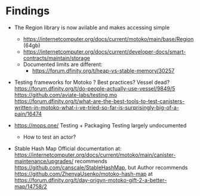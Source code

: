 # Findings

- The Region library is now avilable and makes accessing simple
    - https://internetcomputer.org/docs/current/motoko/main/base/Region (64gb)
    - https://internetcomputer.org/docs/current/developer-docs/smart-contracts/maintain/storage
    - Documented limits are different:
        - https://forum.dfinity.org/t/heap-vs-stable-memory/30257

- Testing frameworks for Motoko ? Best practices? Vessel dead? 
    https://forum.dfinity.org/t/do-people-actually-use-vessel/9849/5 
    https://github.com/aviate-labs/testing.mo
    https://forum.dfinity.org/t/what-are-the-best-tools-to-test-canisters-written-in-motoko-what-i-ve-tried-so-far-is-surprisingly-big-of-a-pain/16474

- https://mops.one/
    Testing + Packaging
    Testing largely undocumented
    - How to test an actor?

- Stable Hash Map
    Official documentation at: https://internetcomputer.org/docs/current/motoko/main/canister-maintenance/upgrades/ 
        recommends https://github.com/canscale/StableHashMap,
    but Author 
        recommends https://github.com/ZhenyaUsenko/motoko-hash-map at https://forum.dfinity.org/t/day-origyn-motoko-gift-2-a-better-map/14758/2